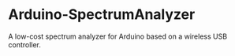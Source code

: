 Arduino-SpectrumAnalyzer
========================

A low-cost spectrum analyzer for Arduino based on a wireless USB controller.